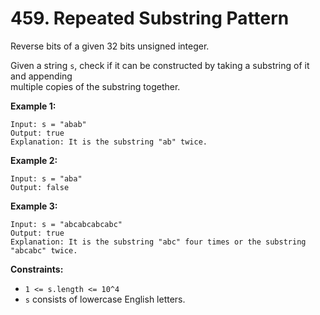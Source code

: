 # 459. Repeated Substring Pattern

Reverse bits of a given 32 bits unsigned integer.

Given a string `s`, check if it can be constructed by taking a substring of it and appending  
multiple copies of the substring together.

**Example 1:**

    Input: s = "abab"
    Output: true
    Explanation: It is the substring "ab" twice.

**Example 2:**

    Input: s = "aba"
    Output: false

**Example 3:**

    Input: s = "abcabcabcabc"
    Output: true
    Explanation: It is the substring "abc" four times or the substring 
    "abcabc" twice.

**Constraints:**

- `1 <= s.length <= 10^4`
- `s` consists of lowercase English letters.
